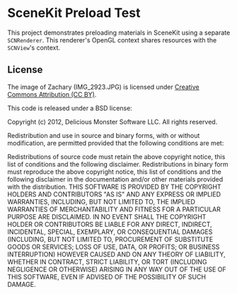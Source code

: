 # SceneKit Preload Test
This project demonstrates preloading materials in SceneKit using a separate `SCNRenderer`. This renderer's OpenGL context shares resources with the `SCNView`'s context.

## License
The image of Zachary (IMG_2923.JPG) is licensed under [Creative Commons Attribution (CC BY)](http://creativecommons.org/licenses/by/3.0).

This code is released under a BSD license:

Copyright (c) 2012, Delicious Monster Software LLC.
All rights reserved.

Redistribution and use in source and binary forms, with or without modification, are permitted provided that the following conditions are met:

Redistributions of source code must retain the above copyright notice, this list of conditions and the following disclaimer.
Redistributions in binary form must reproduce the above copyright notice, this list of conditions and the following disclaimer in the documentation and/or other materials provided with the distribution.
THIS SOFTWARE IS PROVIDED BY THE COPYRIGHT HOLDERS AND CONTRIBUTORS "AS IS" AND ANY EXPRESS OR IMPLIED WARRANTIES, INCLUDING, BUT NOT LIMITED TO, THE IMPLIED WARRANTIES OF MERCHANTABILITY AND FITNESS FOR A PARTICULAR PURPOSE ARE DISCLAIMED. IN NO EVENT SHALL THE COPYRIGHT HOLDER OR CONTRIBUTORS BE LIABLE FOR ANY DIRECT, INDIRECT, INCIDENTAL, SPECIAL, EXEMPLARY, OR CONSEQUENTIAL DAMAGES (INCLUDING, BUT NOT LIMITED TO, PROCUREMENT OF SUBSTITUTE GOODS OR SERVICES; LOSS OF USE, DATA, OR PROFITS; OR BUSINESS INTERRUPTION) HOWEVER CAUSED AND ON ANY THEORY OF LIABILITY, WHETHER IN CONTRACT, STRICT LIABILITY, OR TORT (INCLUDING NEGLIGENCE OR OTHERWISE) ARISING IN ANY WAY OUT OF THE USE OF THIS SOFTWARE, EVEN IF ADVISED OF THE POSSIBILITY OF SUCH DAMAGE.